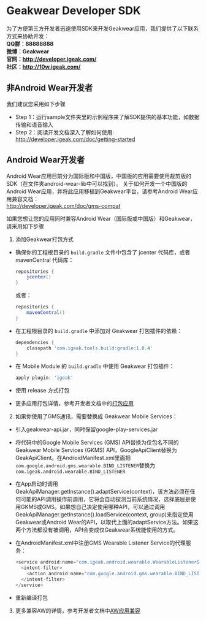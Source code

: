 # Geakwear Developer SDK
为了方便第三方开发者迅速使用SDK来开发Geakwear应用，我们提供了以下联系方式来协助开发：  
**QQ群：88888888**  
**微博：Geakwear**  
**官网：http://developer.igeak.com/**  
**社区：http://10w.igeak.com/**  

## 非Android Wear开发者
我们建议您采用如下步骤
* Step 1：运行sample文件夹里的示例程序来了解SDK提供的基本功能，如数据传输和语音输入
* Step 2：阅读开发文档深入了解如何使用: http://developer.igeak.com/doc/getting-started

## Android Wear开发者
Android Wear应用目前分为国际版和中国版，中国版的应用需要使用裁剪版的SDK（在文件夹android-wear-lib中可以找到）。
关于如何开发一个中国版的Android Wear应用，并将此应用移植到Geakwear平台，请参考Android Wear应用兼容文档：  
http://developer.igeak.com/doc/gms-compat

如果您想让您的应用同时兼容Android Wear（国际版或中国版）和Geakwear，请采用如下步骤

1. 添加Geakwear打包方式
  * 确保你的工程根目录的 `build.gradle` 文件中包含了 jcenter 代码库，或者 mavenCentral 代码库：

    ``` gradle
    repositories {
        jcenter()
    }
    ```
    或者：
    ``` gradle
    repositories {
        mavenCentral()
    }
    ```

  * 在工程根目录的 `build.gradle` 中添加对 Geakwear 打包插件的依赖：

    ``` gradle
    dependencies {
        classpath 'com.igeak.tools.build:gradle:1.0.4'
    }
    ```

  * 在 Mobile Module 的 `build.gradle` 中使用 Geakwear 打包插件：

    ``` gradle
    apply plugin: 'igeak'
    ```
    
  * 使用 release 方式打包
  * 更多应用打包详情，参考开发者文档中的[打包应用](http://developer.igeak.com/doc/getting-started#打包应用)

2. 如果你使用了GMS通讯，需要替换成 Geakwear Mobile Services：
  * 引入geakwear-api.jar，同时保留google-play-services.jar
  * 将代码中的Google Mobile Services (GMS) API替换为仅包名不同的Geakwear Mobile Services (GKMS) API，GoogleApiClient替换为GeakApiClient。在AndroidManifest.xml里面把`com.google.android.gms.wearable.BIND_LISTENER`替换为`com.igeak.android.wearable.BIND_LISTENER`
  * 在App启动时调用GeakApiManager.getInstance().adaptService(context)，该方法必须在任何可能的API调用操作前调用，它将会自动探测当前系统情况，选择底层是使用GKMS或GMS。如果想自己决定使用哪种API，可以通过调用GeakApiManager.getInstance().loadService(context, group)来指定使用Geakwear或Android Wear的API，以取代上面的adaptService方法。如果这两个方法都没有被调用，API会变成仅Geakwear系统能使用的方式。
  * 在AndroidManifest.xml中注册GMS Wearable Listener Service的代理服务：

    ```java
    <service android:name="com.igeak.android.wearable.WearableListenerServiceGoogleImpl">
      <intent-filter>
        <action android:name="com.google.android.gms.wearable.BIND_LISTENER" />
      </intent-filter>
    </service> 
    ```
* 重新编译打包

3. 更多兼容AW的详情，参考开发者文档中[AW应用兼容](http://developer.igeak.com/doc/gms-compat)

